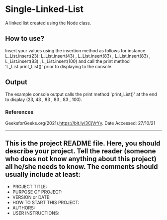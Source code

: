 # Single-Linked-List
A linked list created using the Node class. 

##  How to use?

Insert your values using the insertion method as follows  for instance L_List.insert(23): L_List.insert(43) , L_List.insert(83) , L_List.insert(83) , L_List.insert(83) , L_List.insert(100) and call the print method 'L_List.print_List()' prior to displaying to the console. 

## Output

The example console output calls the print method 'print_List()' at the end to display (23, 43 , 83 , 83 , 83 , 100). 

### References
   GeeksforGeeks.org(2021).https://bit.ly/3CjVrYv. Date Accessed: 27/10/21

------------------------------------------------------------------------
This is the project README file. Here, you should describe your project.
Tell the reader (someone who does not know anything about this project)
all he/she needs to know. The comments should usually include at least:
------------------------------------------------------------------------

* PROJECT TITLE:
* PURPOSE OF PROJECT:
* VERSION or DATE:
* HOW TO START THIS PROJECT:
* AUTHORS:
* USER INSTRUCTIONS:


